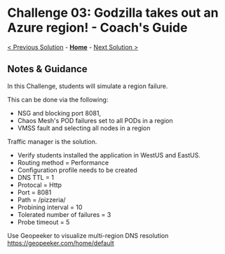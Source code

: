 # Challenge 03: Godzilla takes out an Azure region! - Coach's Guide 

[< Previous Solution](./Solution-02.md) - **[Home](./README.md)** - [Next Solution >](./Solution-04.md)

## Notes & Guidance

In this Challenge, students will simulate a region failure. 

This can be done via the following: 
- NSG and blocking port 8081, 
- Chaos Mesh's POD failures set to all PODs in a region
- VMSS fault and selecting all nodes in a region

Traffic manager is the solution.  
- Verify students installed the application in WestUS and EastUS.  
- Routing method = Performance
- Configuration profile needs to be created
 - DNS TTL = 1
 - Protocal = Http
 - Port = 8081
 - Path = /pizzeria/
 - Probining interval = 10
 - Tolerated number of failures = 3
 - Probe timeout = 5
 
Use Geopeeker to visualize multi-region DNS resolution https://geopeeker.com/home/default
